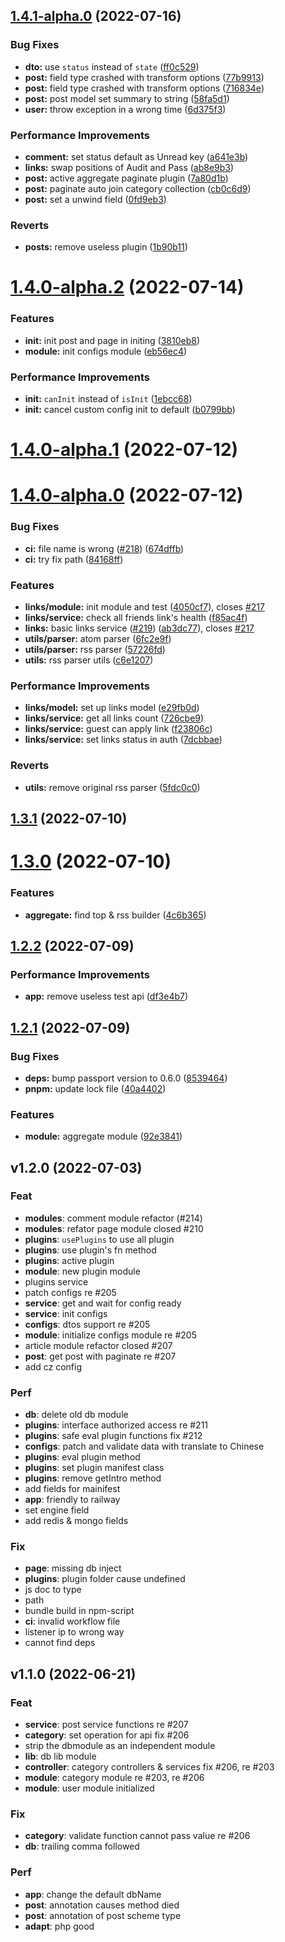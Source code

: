 ## [1.4.1-alpha.0](https://github.com/nx-space/core/compare/v1.4.0-alpha.2...v1.4.1-alpha.0) (2022-07-16)


### Bug Fixes

* **dto:** use `status` instead of `state` ([ff0c529](https://github.com/nx-space/core/commit/ff0c52991e7ad0613ef4a53fa4c8b1bba1f0369f))
* **post:** field type crashed with transform options ([77b9913](https://github.com/nx-space/core/commit/77b991394b87e95f0d6363ee5d26176765c4a48a))
* **post:** field type crashed with transform options ([716834e](https://github.com/nx-space/core/commit/716834e2e350db082e2ab11c4a61b128429a8594))
* **post:** post model set summary to string ([58fa5d1](https://github.com/nx-space/core/commit/58fa5d1ca5e7f7a1f1751f9a0015edb3f02a2b05))
* **user:** throw exception in a wrong time ([6d375f3](https://github.com/nx-space/core/commit/6d375f3208227efd042df79f951143a608e7d069))


### Performance Improvements

* **comment:** set status default as Unread key ([a641e3b](https://github.com/nx-space/core/commit/a641e3bbe3cd847220bb3e1db834664f9ed48914))
* **links:** swap positions of Audit and Pass ([ab8e9b3](https://github.com/nx-space/core/commit/ab8e9b320b3c853863167f123b54b8b0f3863610))
* **post:** active aggregate paginate plugin ([7a80d1b](https://github.com/nx-space/core/commit/7a80d1b73036a3b07637edd3d33f54b5da92c1e7))
* **post:** paginate auto join category collection ([cb0c6d9](https://github.com/nx-space/core/commit/cb0c6d9e6aa1dc0b77deac6a7f3433f147590da2))
* **post:** set a unwind field ([0fd9eb3](https://github.com/nx-space/core/commit/0fd9eb3dc79912f580344e9b842336633572dacd))


### Reverts

* **posts:** remove useless plugin ([1b90b11](https://github.com/nx-space/core/commit/1b90b113a2eb28746b81aba985251ac288eb9de5))



# [1.4.0-alpha.2](https://github.com/nx-space/core/compare/v1.4.0-alpha.1...v1.4.0-alpha.2) (2022-07-14)


### Features

* **init:** init post and page in initing ([3810eb8](https://github.com/nx-space/core/commit/3810eb831e81a18e076dac6d135e9cfb128651c3))
* **module:** init configs module ([eb56ec4](https://github.com/nx-space/core/commit/eb56ec4f00dc4dc02e6a0ea8d1aaca58722af3c2))


### Performance Improvements

* **init:** `canInit` instead of `isInit` ([1ebcc68](https://github.com/nx-space/core/commit/1ebcc68007f3353f76198857386417156243288e))
* **init:** cancel custom config init to default ([b0799bb](https://github.com/nx-space/core/commit/b0799bb04c930db53a32f1fc8abc000777f3385f))



# [1.4.0-alpha.1](https://github.com/nx-space/core/compare/v1.4.0-alpha.0...v1.4.0-alpha.1) (2022-07-12)



# [1.4.0-alpha.0](https://github.com/nx-space/core/compare/v1.3.1...v1.4.0-alpha.0) (2022-07-12)


### Bug Fixes

* **ci:** file name is wrong ([#218](https://github.com/nx-space/core/issues/218)) ([674dffb](https://github.com/nx-space/core/commit/674dffbaad1a33e28f21bdd36c62b0842d8fee54))
* **ci:** try fix path ([84168ff](https://github.com/nx-space/core/commit/84168ff88420bff45814798ee466af0a9d25c474))


### Features

* **links/module:** init module and test ([4050cf7](https://github.com/nx-space/core/commit/4050cf76eeb0301cd318a68920c8e80384252487)), closes [#217](https://github.com/nx-space/core/issues/217)
* **links/service:** check all friends link's health ([f85ac4f](https://github.com/nx-space/core/commit/f85ac4fba7d5752d6f729c4a18f7e07cff45ed96))
* **links:** basic links service ([#219](https://github.com/nx-space/core/issues/219)) ([ab3dc77](https://github.com/nx-space/core/commit/ab3dc77fbf92fce5fc22a57e89c9e3de61c81be9)), closes [#217](https://github.com/nx-space/core/issues/217)
* **utils/parser:** atom parser ([6fc2e9f](https://github.com/nx-space/core/commit/6fc2e9fd38219a4647e80d7ca6babaa0044d85c7))
* **utils/parser:** rss parser ([57226fd](https://github.com/nx-space/core/commit/57226fd1a126a02394a532d32ea2c2e9dc55ce81))
* **utils:** rss parser utils ([c6e1207](https://github.com/nx-space/core/commit/c6e1207aeb75bb5395f1ff885fcd52eb980c2c70))


### Performance Improvements

* **links/model:** set up links model ([e29fb0d](https://github.com/nx-space/core/commit/e29fb0d27765daaf7f5fe284ccbe53c5b0efcbd2))
* **links/service:** get all links count ([726cbe9](https://github.com/nx-space/core/commit/726cbe99206688256d8cb9aced423de9e076bc32))
* **links/service:** guest can apply link ([f23806c](https://github.com/nx-space/core/commit/f23806c6dfababeb0a39a812442551244aa6b64d))
* **links/service:** set links status in auth ([7dcbbae](https://github.com/nx-space/core/commit/7dcbbaeb7f1350efe6a02ed3f218229da211f1b1))


### Reverts

* **utils:** remove original rss parser ([5fdc0c0](https://github.com/nx-space/core/commit/5fdc0c0f23bc57b3e835a1e04af372f30ef316b9))



## [1.3.1](https://github.com/nx-space/core/compare/1.3.0...1.3.1) (2022-07-10)



# [1.3.0](https://github.com/nx-space/core/compare/1.2.2...1.3.0) (2022-07-10)


### Features

* **aggregate:** find top & rss builder ([4c6b365](https://github.com/nx-space/core/commit/4c6b36522c7698e43cdce248bd8bee41ff4b1ddc))



## [1.2.2](https://github.com/nx-space/core/compare/v1.2.1...v1.2.2) (2022-07-09)


### Performance Improvements

* **app:** remove useless test api ([df3e4b7](https://github.com/nx-space/core/commit/df3e4b71de76c018173f51c523d217c882bf6dfd))



## [1.2.1](https://github.com/nx-space/core/compare/v1.2.0...v1.2.1) (2022-07-09)


### Bug Fixes

* **deps:** bump passport version to 0.6.0 ([8539464](https://github.com/nx-space/core/commit/8539464bdf3fbde25ab67f2056854471f60a525a))
* **pnpm:** update lock file ([40a4402](https://github.com/nx-space/core/commit/40a4402b3eb733f725d06b5a54e9083fe938c34b))


### Features

* **module:** aggregate module ([92e3841](https://github.com/nx-space/core/commit/92e384135e2fddada57d327a2ebf4aa8e9d5fc68))



## v1.2.0 (2022-07-03)

### Feat

- **modules**: comment module refactor (#214)
- **modules**: refator page module closed #210
- **plugins**: `usePlugins` to use all plugin
- **plugins**: use plugin's fn method
- **plugins**: active plugin
- **module**: new plugin module
- plugins service
- patch configs re #205
- **service**: get and wait for config ready
- **service**: init configs
- **configs**: dtos support re #205
- **module**: initialize configs module re #205
- article module refactor closed #207
- **post**: get post with paginate re #207
- add cz config

### Perf

- **db**: delete old db module
- **plugins**: interface authorized access re #211
- **plugins**: safe eval plugin functions fix #212
- **configs**: patch and validate data with translate to Chinese
- **plugins**: eval plugin method
- **plugins**: set plugin manifest class
- **plugins**: remove getIntro method
- add fields for mainifest
- **app**: friendly to railway
- set engine field
- add redis & mongo fields

### Fix

- **page**: missing db inject
- **plugins**: plugin folder cause undefined
- js doc to type
- path
- bundle build in npm-script
- **ci**: invalid workflow file
- listener ip to wrong way
- cannot find deps

## v1.1.0 (2022-06-21)

### Feat

- **service**: post service functions re #207
- **category**: set operation for api fix #206
- strip the dbmodule as an independent module
- **lib**: db lib module
- **controller**: category  controllers & services fix #206, re #203
- **module**: category module re #203, re #206
- **module**: user module initialized

### Fix

- **category**: validate function cannot pass value re #206
- **db**: trailing comma followed

### Perf

- **app**: change the default dbName
- **post**: annotation causes method died
- **post**: annotation of post scheme type
- **adapt**: php good
